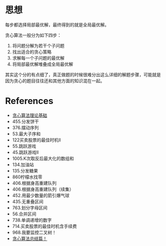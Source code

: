 # 思想
每步都选择局部最优解，最终得到的就是全局最优解。


贪心算法一般分为如下四步：
1. 将问题分解为若干个子问题
2. 找出适合的贪心策略
3. 求解每一个子问题的最优解
4. 将局部最优解堆叠成全局最优解

其实这个分的有点细了，真正做题的时候很难分出这么详细的解题步骤，可能就是因为贪心的题目往往还和其他方面的知识混在一起。

# References
- [贪心算法理论基础](https://mp.weixin.qq.com/s/O935TaoHE9Eexwe_vSbRAg)
- 455.分发饼干
- 376.摆动序列
- 53.最大子序和
- 122买卖股票的最佳时机II
- 55.跳跃游戏
- 45.跳跃游戏II
- 1005.K次取反后最大化的数组和
- 134.加油站
- 135.分发糖果
- 860柠檬水找零
- 406.根据身高重建队列
- 406.根据身高重建队列（续集）
- 452.用最少数量的箭引爆气球
- 435.无重叠区间
- 763.划分字母区间
- 56.合并区间
- 738.单调递增的数字
- 714.买卖股票的最佳时机含手续费
- 968.我要监控二叉树！
- [贪心算法总结篇！](https://mp.weixin.qq.com/s/ItyoYNr0moGEYeRtcjZL3Q)
